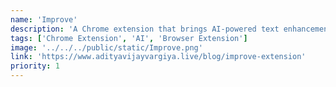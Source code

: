 ```yaml
---
name: 'Improve'
description: 'A Chrome extension that brings AI-powered text enhancement directly to your browser toolbar with multiple writing styles, smart inline editing, and human-like output for better writing anywhere on the web.'
tags: ['Chrome Extension', 'AI', 'Browser Extension']
image: '../../../public/static/Improve.png'
link: 'https://www.adityavijayvargiya.live/blog/improve-extension'
priority: 1
---
```

